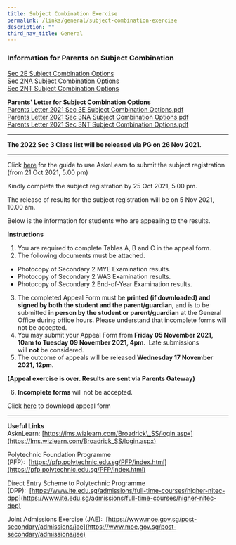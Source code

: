 ```yaml
---
title: Subject Combination Exercise
permalink: /links/general/subject-combination-exercise
description: ""
third_nav_title: General
---
```

### Information for Parents on Subject Combination

[Sec 2E Subject Combination Options](/files/2021%20Sec%202%20Subject%20Combi%20Slides%20for%20Sec%202%20Express%20-%20Subj%20Registration%20-%20SchWeb.pdf) <br>
[Sec 2NA Subject Combination Options](/files/2021%20Sec%202%20Subject%20Combi%20Slides%20for%20Sec%202%20NA%20-%20Subj%20Registration%20-%20SchWeb.pdf) <br>
[Sec 2NT Subject Combination Options](/files/2021%20Sec%202%20Subject%20Combi%20Slides%20for%20Sec%202%20NT%20-%20Subj%20Registration%20-%20SchWeb.pdf)
  
**Parents' Letter for Subject Combination Options** <br>
[Parents Letter 2021 Sec 3E Subject Combination Options.pdf](/files/Parents%20Letter%202021%20Sec%203E%20Subject%20Combination%20Options.pdf) <br>
[Parents Letter 2021 Sec 3NA Subject Combination Options.pdf](/files/Parents%20Letter%202021%20Sec%203NA%20Subject%20Combination%20Options.pdf) <br>
[Parents Letter 2021 Sec 3NT Subject Combination Options.pdf](/files/Parents%20Letter%202021%20Sec%203NT%20Subject%20Combination%20Options.pdf)

----------------

**The 2022 Sec 3 Class list will be released via PG on 26 Nov 2021.**

---------------

Click [here](/files/Guide%20to%20Login%20to%20AsknLearn-%20For%20SchWeb.pdf) for the guide to use AsknLearn to submit the subject registration (from 21 Oct 2021, 5.00 pm)  
  
Kindly complete the subject registration by 25 Oct 2021, 5.00 pm.
  
The release of results for the subject registration will be on 5 Nov 2021, 10.00 am.  
  
Below is the information for students who are appealing to the results.  

**Instructions** <br>
1. You are required to complete Tables A, B and C in the appeal form.
2. The following documents must be attached.
* Photocopy of Secondary 2 MYE Examination results.
* Photocopy of Secondary 2 WA3 Examination results.
* Photocopy of Secondary 2 End-of-Year Examination results.
3. The completed Appeal Form must be **printed (if downloaded) and signed by both the student and the parent/guardian**, and is to be submitted **in person by the student or parent/guardian** at the General Office during office hours. Please understand that incomplete forms will not be accepted.
4. You may submit your Appeal Form from **Friday 05 November 2021, 10am to Tuesday 09 November 2021, 4pm**.  Late submissions will **not** be considered.
5. The outcome of appeals will be released **Wednesday 17 November 2021, 12pm**.

**(Appeal exercise is over. Results are sent via Parents Gateway)**

6. **Incomplete forms** will not be accepted.

Click [here](/files/2021%20Sec%202%20Subj%20Combi%20Appeal%20Form.pdf) to download appeal form

-----------

**Useful Links** <br>
AsknLearn: [https://lms.wizlearn.com/Broadrick\_SS/login.aspx](https://lms.wizlearn.com/Broadrick_SS/login.aspx)  
  
Polytechnic Foundation Programme (PFP):  [https://pfp.polytechnic.edu.sg/PFP/index.html](https://pfp.polytechnic.edu.sg/PFP/index.html)  
  
Direct Entry Scheme to Polytechnic Programme (DPP):  [https://www.ite.edu.sg/admissions/full-time-courses/higher-nitec-dpp](https://www.ite.edu.sg/admissions/full-time-courses/higher-nitec-dpp)  
  
Joint Admissions Exercise (JAE):  [https://www.moe.gov.sg/post-secondary/admissions/jae](https://www.moe.gov.sg/post-secondary/admissions/jae)
